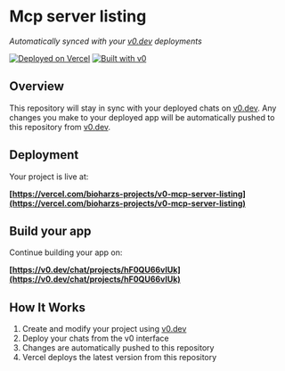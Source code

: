# Mcp server listing

*Automatically synced with your [v0.dev](https://v0.dev) deployments*

[![Deployed on Vercel](https://img.shields.io/badge/Deployed%20on-Vercel-black?style=for-the-badge&logo=vercel)](https://vercel.com/bioharzs-projects/v0-mcp-server-listing)
[![Built with v0](https://img.shields.io/badge/Built%20with-v0.dev-black?style=for-the-badge)](https://v0.dev/chat/projects/hF0QU66vIUk)

## Overview

This repository will stay in sync with your deployed chats on [v0.dev](https://v0.dev).
Any changes you make to your deployed app will be automatically pushed to this repository from [v0.dev](https://v0.dev).

## Deployment

Your project is live at:

**[https://vercel.com/bioharzs-projects/v0-mcp-server-listing](https://vercel.com/bioharzs-projects/v0-mcp-server-listing)**

## Build your app

Continue building your app on:

**[https://v0.dev/chat/projects/hF0QU66vIUk](https://v0.dev/chat/projects/hF0QU66vIUk)**

## How It Works

1. Create and modify your project using [v0.dev](https://v0.dev)
2. Deploy your chats from the v0 interface
3. Changes are automatically pushed to this repository
4. Vercel deploys the latest version from this repository
